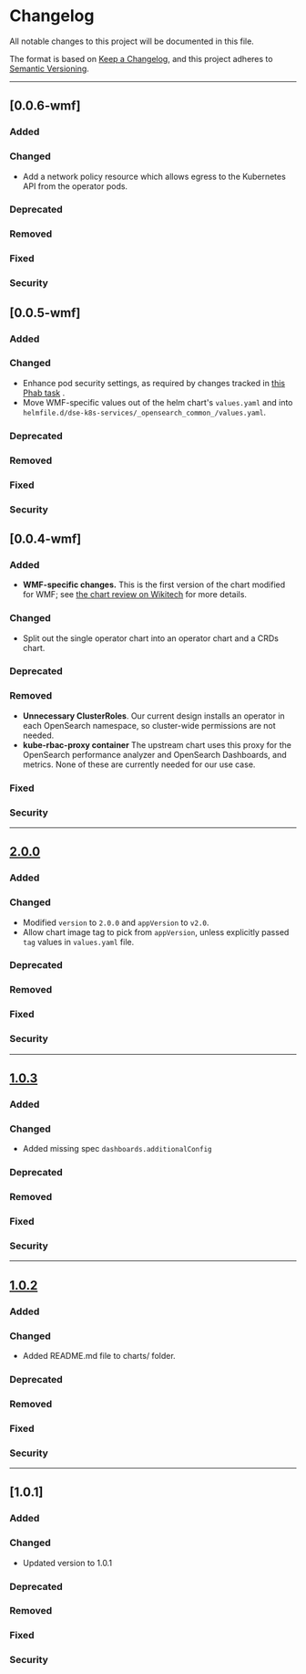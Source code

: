 # Changelog
All notable changes to this project will be documented in this file.

The format is based on [Keep a Changelog](https://keepachangelog.com/en/1.0.0/),
and this project adheres to [Semantic Versioning](https://semver.org/spec/v2.0.0.html).

---
## [0.0.6-wmf]
### Added
### Changed
- Add a network policy resource which allows egress to the Kubernetes API from the operator pods.
### Deprecated
### Removed
### Fixed
### Security

## [0.0.5-wmf]
### Added
### Changed
- Enhance pod security settings, as required by changes
tracked in [this Phab task](https://phabricator.wikimedia.org/T362978) .
- Move WMF-specific values out of the helm chart's
`values.yaml` and into `helmfile.d/dse-k8s-services/_opensearch_common_/values.yaml`.
### Deprecated
### Removed
### Fixed
### Security



## [0.0.4-wmf]
### Added
- **WMF-specific changes.** This is the first version of the chart modified for WMF; see
[the chart review on Wikitech](https://wikitech.wikimedia.org/wiki/Helm/Upstream_Charts/opensearch-operator) for more details.
### Changed
- Split out the single operator chart into an operator chart and a CRDs chart.
### Deprecated
### Removed
- **Unnecessary ClusterRoles**. Our current design installs an operator in each OpenSearch namespace, so cluster-wide permissions are not needed.
- **kube-rbac-proxy container** The upstream chart uses this proxy for the OpenSearch performance analyzer and OpenSearch Dashboards, and metrics. None of these are currently needed for our use case.

### Fixed
### Security

---
## [2.0.0]
### Added
### Changed
- Modified `version` to `2.0.0` and `appVersion` to `v2.0`.
- Allow chart image tag to pick from `appVersion`, unless explicitly passed `tag` values in `values.yaml` file.
### Deprecated
### Removed
### Fixed
### Security

---
## [1.0.3]
### Added
### Changed
- Added missing spec `dashboards.additionalConfig`
### Deprecated
### Removed
### Fixed
### Security

---
## [1.0.2]
### Added
### Changed
- Added README.md file to charts/ folder.
### Deprecated
### Removed
### Fixed
### Security

---
## [1.0.1]
### Added
### Changed
- Updated version to 1.0.1
### Deprecated
### Removed
### Fixed
### Security

[Unreleased]: https://github.com/opensearch-project/opensearch-k8s-operator/compare/opensearch-operator-2.0.0...HEAD
[2.0.0]: https://github.com/opensearch-project/opensearch-k8s-operator/compare/opensearch-operator-1.0.3...opensearch-operator-2.0.0
[1.0.3]: https://github.com/opensearch-project/opensearch-k8s-operator/compare/opensearch-operator-1.0.2...opensearch-operator-1.0.3
[1.0.2]: https://github.com/opensearch-project/opensearch-k8s-operator/compare/opensearch-operator-1.0.1...opensearch-operator-1.0.2
